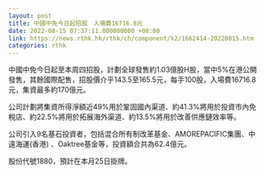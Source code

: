 ```yaml
---
layout: post
title: 中國中免今日起招股　入場費16716.8元
date: 2022-08-15 07:37:11.000000000 +08:00
link: https://news.rthk.hk/rthk/ch/component/k2/1662414-20220815.htm
categories: rthk
---
```


中國中免今日起至本周四招股，計劃全球發售約1.03億股H股，當中5%在港公開發售，其餘國際配售，招股價介乎143.5至165.5元，每手100股，入場費16716.8元，集資最多約170億元。

公司計劃將集資所得淨額近49%用於鞏固國內渠道、約41.3%將用於投資市內免稅店、約22.5%將用於拓展海外渠道、約13.5%將用於改善供應鏈效率等。

公司引入9名基石投資者，包括混合所有制改革基金、AMOREPACIFIC集團、中遠海運(香港) 、Oaktree基金等，投資額合共為62.4億元。

股份代號1880，預計在本月25日掛牌。
